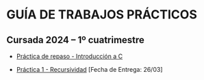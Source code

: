 # GUÍA DE TRABAJOS PRÁCTICOS

## Cursada 2024 – 1º cuatrimestre

* [Práctica de repaso - Introducción a C](TP0_Repaso.md)


* [Práctica 1 - Recursividad](TP1_Recursividad.md) [Fecha de Entrega: 26/03]

<!--

* [Práctica 2 - TADs](TP2_TADs.md) ~~[Fecha de Entrega: 25/04]~~ **VENCIDA**

* [Práctica 3 - Listas](TP3_Listas.md) ~~[Fecha de Entrega: 25/04]~~ **VENCIDA**

* [Práctica 4 - Pilas](TP4_Pilas.md) ~~[Fecha de Entrega: 10/05]~~ **VENCIDA**

* [Práctica 5 - Colas](TP5_Colas.md) ~~[Fecha de Entrega: 17/05]~~ **VENCIDA**

* [Práctica 6 - Árboles](TP6_Arboles.md) [Fecha de Entrega: 07/06] **ACTUALIZADA**

* [Práctica 7 - Tablas de hash](TP7_Tabla_Hash.md) [Fecha de Entrega: 16/06]

[Práctica 7 - Conjuntos](TP7_Conjuntos.md) [Fecha de Entrega: 21/06]

-->
